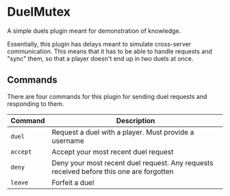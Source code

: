 # DuelMutex
A simple duels plugin meant for demonstration of knowledge.

Essentially, this plugin has delays meant to simulate cross-server communication. This means that it has to be able to handle requests and "sync" them, so that a player doesn't end up in two duels at once.

## Commands
There are four commands for this plugin for sending duel requests and responding to them.

Command | Description
--- | ---
`duel` | Request a duel with a player. Must provide a username
`accept` | Accept your most recent duel request
`deny` | Deny your most recent duel request. Any requests received before this one are forgotten
`leave` | Forfeit a duel
